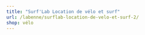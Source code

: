 ```yaml
---
title: "Surf'Lab Location de vélo et surf"
url: /labenne/surflab-location-de-velo-et-surf-2/
shop: vélo
---
```

